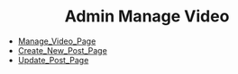 <h1 align="center">Admin Manage Video</h1>

  - [Manage_Video_Page](./ManageVideo/README.md)
  - [Create_New_Post_Page](./CreateNewVideo/README.md)
  - [Update_Post_Page](./UpdateVideo/README.md)